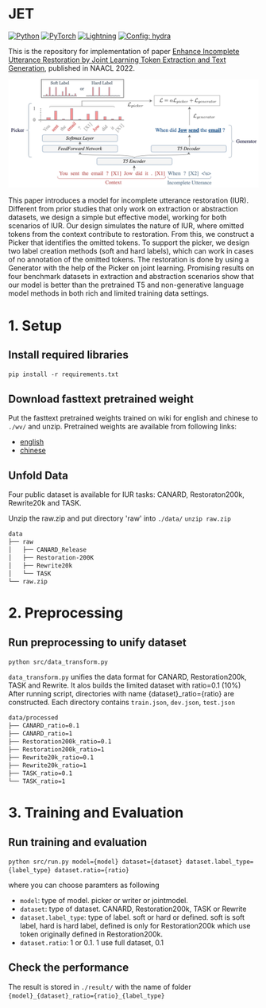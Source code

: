 # JET

<a href="https://www.python.org/"><img alt="Python" src="https://img.shields.io/badge/-Python 3.8+-blue?style=for-the-badge&logo=python&logoColor=white"></a>
<a href="https://pytorch.org/get-started/locally/"><img alt="PyTorch" src="https://img.shields.io/badge/-PyTorch 1.8+-ee4c2c?style=for-the-badge&logo=pytorch&logoColor=white"></a>
<a href="https://pytorchlightning.ai/"><img alt="Lightning" src="https://img.shields.io/badge/-Lightning 1.5+-792ee5?style=for-the-badge&logo=pytorchlightning&logoColor=white"></a>
<a href="https://hydra.cc/"><img alt="Config: hydra" src="https://img.shields.io/badge/config-hydra 1.1-89b8cd?style=for-the-badge&labelColor=gray"></a>

This is the repository for implementation of paper [Enhance Incomplete Utterance Restoration by Joint Learning Token Extraction and Text Generation](https://arxiv.org/abs/2204.03958 "Paper Link"), published in NAACL 2022.

![model_overview](./asset/model_overview.jpg)

This paper introduces a model for incomplete utterance restoration (IUR). Different from prior studies that only work on extraction or abstraction datasets, we design a simple but effective model, working for both scenarios of IUR. Our design simulates the nature of IUR, where omitted tokens from the context contribute to restoration. From this, we construct a Picker that identifies the omitted tokens. To support the picker, we design two label creation methods (soft and hard labels), which can work in cases of no annotation of the omitted tokens. The restoration is done by using a Generator with the help of the Picker on joint learning. Promising results on four benchmark datasets in extraction and abstraction scenarios show that our model is better than the pretrained T5 and non-generative language model methods in both rich and limited training data settings.

# 1. Setup

## Install required libraries

`pip install -r requirements.txt`

## Download fasttext pretrained weight

Put the fasttext pretrained weights trained on wiki for english and chinese to `./wv/` and unzip.
Pretrained weights are available from following links:

- [english](https://dl.fbaipublicfiles.com/fasttext/vectors-wiki/wiki.en.zip)
- [chinese](https://dl.fbaipublicfiles.com/fasttext/vectors-wiki/wiki.zh.zip)

## Unfold Data

Four public dataset is available for IUR tasks: CANARD, Restoraton200k, Rewrite20k and TASK.

Unzip the raw.zip and put directory 'raw' into `./data/`
`unzip raw.zip`

```
data
├── raw
│   ├── CANARD_Release
│   ├── Restoration-200K
│   ├── Rewrite20k
│   └── TASK
└── raw.zip
```

# 2. Preprocessing

## Run preprocessing to unify dataset

`python src/data_transform.py`

`data_transform.py` unifies the data format for CANARD, Restoration200k, TASK and Rewrite.
It alos builds the limited dataset with ratio=0.1 (10%)
After running script, directories with name {dataset}_ratio={ratio} are constructed. Each directory contains `train.json`, `dev.json`, `test.json`

```
data/processed
├── CANARD_ratio=0.1
├── CANARD_ratio=1
├── Restoration200k_ratio=0.1
├── Restoration200k_ratio=1
├── Rewrite20k_ratio=0.1
├── Rewrite20k_ratio=1
├── TASK_ratio=0.1
└── TASK_ratio=1
```

# 3. Training and Evaluation

## Run training and evaluation

`python src/run.py model={model} dataset={dataset} dataset.label_type={label_type} dataset.ratio={ratio}`

where you can choose paramters as following

- `model`: type of model. picker or writer or jointmodel.
- `dataset`: type of dataset. CANARD, Restoration200k, TASK or Rewrite
- `dataset.label_type`: type of label. soft or hard or defined.
    soft is soft label, hard is hard label, defined is only for Restoration200k which use token originally defined in Restoration200k.
- `dataset.ratio`: 1 or 0.1. 1 use full dataset, 0.1

## Check the performance

The result is stored in `./result/` with the name of folder `{model}_{dataset}_ratio={ratio}_{label_type}`
